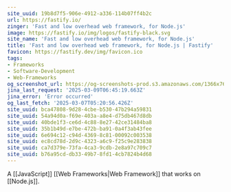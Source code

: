 ```yaml
---
site_uuid: 19b8d7f5-906e-4912-a336-114b07ff4b2c
url: https://fastify.io/
zinger: 'Fast and low overhead web framework, for Node.js'
image: https://fastify.io/img/logos/fastify-black.svg
site_name: 'Fast and low overhead web framework, for Node.js'
title: 'Fast and low overhead web framework, for Node.js | Fastify'
favicon: https://fastify.dev/img/favicon.ico
tags:
- Frameworks
- Software-Development
- Web-Frameworks
og_screenshot_url: https://og-screenshots-prod.s3.amazonaws.com/1366x768/80/false/58557a9e640da5bdee38363f0575949746b277a95ea30fc48a4cccbf8eb1c469.jpeg
jina_last_request: '2025-03-09T06:45:19.663Z'
jina_error: 'Error occurred'
og_last_fetch: '2025-03-07T05:20:56.426Z'
site_uuid: bca47808-9d28-4cbe-b530-47b294a59831
site_uuid: 54a94d0a-f69e-403a-a8e4-d75db467d8db
site_uuid: 40bde1f3-ce6d-4c88-8e27-42ce31484ba8
site_uuid: 35b1b49d-e7be-472b-ba91-0a4f3ab43fee
site_uuid: 6e694c12-c94d-4369-8c81-00092c003538
site_uuid: ec8cd78d-2d9c-4323-a6c9-f25c9e283838
site_uuid: ca7d379e-73fa-4ca3-9cdb-2e8a97c709c7
site_uuid: b76a95cd-db33-49b7-8fd1-4cb7824b4d68
---
```

A [[JavaScript]] [[Web Frameworks|Web Framework]] that works on [[Node.js]].

